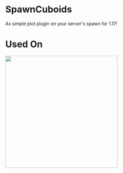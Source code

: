 # SpawnCuboids
As simple plot plugin on your server's spawn for 1.17!

# Used On
<img src="https://cdn.discordapp.com/attachments/855011517766697001/857656153223331851/reklama-poprawka2.png" width=350>
